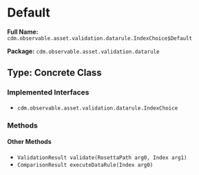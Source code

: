 # Default

**Full Name:** `cdm.observable.asset.validation.datarule.IndexChoice$Default`

**Package:** `cdm.observable.asset.validation.datarule`

## Type: Concrete Class

### Implemented Interfaces

- `cdm.observable.asset.validation.datarule.IndexChoice`

### Methods

#### Other Methods

- `ValidationResult validate(RosettaPath arg0, Index arg1)`
- `ComparisonResult executeDataRule(Index arg0)`

